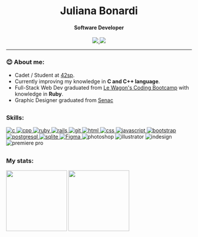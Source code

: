 <h1 align="center">Juliana Bonardi</h1>

<h4 align="center">Software Developer</h4>
<p align="center">
<a href="https://www.linkedin.com/in/julianabonardi/" target="_blank">
  <img src="https://img.shields.io/badge/-LinkedIn-003854?style=for-the-badge&logo=linkedin&logoColor=white">
</a>
<a href="mailto:julicbonardi@hotmail.com" target="_blank">
  <img src="https://img.shields.io/badge/Outlook-003854?style=for-the-badge&logo=microsoft-outlook&logoColor=white">
</a>
</p>
    
<hr>
<h3 align="left">😊 About me:</h3>

- Cadet / Student at [42sp](https://www.42sp.org.br/).
- Currently improving my knowledge in <b>C and C++ language</b>.
- Full-Stack Web Dev graduated from [Le Wagon's Coding Bootcamp](https://www.lewagon.com/) with knowledge in <b>Ruby</b>.
- Graphic Designer graduated from [Senac](https://www.senac.br/)

##

<h3 align="left">Skills:</h3>

<p align="left"> 
  <a href="https://devdocs.io/c/" target="_blank">
  <img src="https://img.shields.io/badge/C_Language-2c0066?style=for-the-badge&logo=c-languagey&logoColor=white" alt="c"/>
</a>
  <a href="https://devdocs.io/cpp/" target="_blank">
  <img src="https://img.shields.io/badge/C++-330077?style=for-the-badge&logo=c++&logoColor=white" alt="cpp"/>
</a>
<a href="https://www.ruby-lang.org/en/" target="_blank">
  <img src="https://img.shields.io/badge/Ruby-430098?style=for-the-badge&logo=ruby&logoColor=white" alt="ruby"/>
</a>
<a href="https://rubyonrails.org/" target="_blank">
  <img src="https://img.shields.io/badge/Ruby_on_Rails-4C0D9F?style=for-the-badge&logo=ruby-on-rails&logoColor=white" alt="rails"/>
</a>
<a href="https://git-scm.com/" target="_blank">
  <img src="https://shields.io/badge/git-561CA5?style=for-the-badge&logo=git&logoColor=white" alt="git"/>
</a>
<a href="https://www.w3.org/html/" target="_blank">
  <img src="https://img.shields.io/badge/HTML-612DAE?style=for-the-badge&logo=html5&logoColor=white" alt="html"/>
</a>
<a href="https://www.w3schools.com/css/" target="_blank">
  <img src="https://img.shields.io/badge/CSS-7042B9?&style=for-the-badge&logo=css3&logoColor=white" alt="css"/>
</a>
<a href="https://developer.mozilla.org/en-US/docs/Web/JavaScript" target="_blank">
  <img src="https://img.shields.io/badge/JavaScript-7E57C3?style=for-the-badge&logo=javascript&logoColor=white" alt="javascript"/>
</a>
<a href="https://getbootstrap.com/" target="_blank">
  <img src="https://img.shields.io/badge/Bootstrap-8F6FCF?style=for-the-badge&logo=bootstrap&logoColor=white" alt="bootstrap"/>
</a>
<a href="https://www.postgresql.org/">
  <img src="https://img.shields.io/badge/PostgreSQL-a28cce?style=for-the-badge&logo=postgresql&logoColor=white" alt="postgresql"/>
</a>
<a href="https://www.sqlite.org/index.html" target="_blank">
  <img src="https://img.shields.io/badge/SQLite-a896cc?style=for-the-badge&logo=sqlite&logoColor=white" alt="sqlite"/>
</a>


<a href="https://www.figma.com/" target="_blank">
  <img src="https://img.shields.io/badge/Figma-6181A6?style=for-the-badge&logo=figma&logoColor=white" alt="Figma"/>
</a>
<img src="https://img.shields.io/badge/Photoshop-507598?style=for-the-badge&logo=Adobe%20Photoshop&logoColor=white" alt="photoshop"/>
<img src="https://img.shields.io/badge/Illustrator-245575?style=for-the-badge&logo=adobe%20illustrator&logoColor=white" alt="illustrator"/>
<img src="https://img.shields.io/badge/InDesign-07405E?style=for-the-badge&logo=Adobe%20InDesign&logoColor=white" alt="indesign"/>
<img src="https://img.shields.io/badge/Premiere%20Pro-003854?style=for-the-badge&logo=Adobe%20Premiere%20Pro&logoColor=white" alt="premiere pro"/>
</p>

##

<h3 align="left">My stats:</h3>

<div style="display: inline_block">
<img height="165em" src="https://github-readme-stats.vercel.app/api?username=Juh-B&count_private=true?&show_icons=true&icon_color=6181A6&bg_color=1a003d&text_color=fff&title_color=e23d81">
<img height="165em" src="https://github-readme-stats.vercel.app/api/top-langs/?username=Juh-B&layout=compact&bg_color=1A003D&text_color=FFFFFF&title_color=E23D81">
</div>
